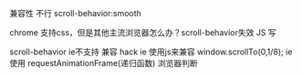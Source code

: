 兼容性 不行
scroll-behavior:smooth

chrome 支持css，但是其他主流浏览器怎么办？scroll-behavior失效
JS 写

scroll-behavior  ie不支持
兼容 hack ie 使用js来兼容 window.scrollTo(0,1/8);  ie使用
requestAnimationFrame(递归函数)
浏览器判断